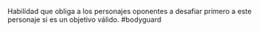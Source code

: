 Habilidad que obliga a los personajes oponentes a desafiar primero a este personaje si es un objetivo válido.
#bodyguard